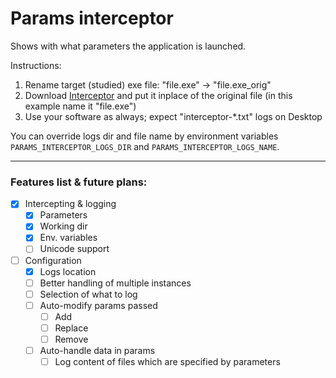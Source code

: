 # Params interceptor

Shows with what parameters the application is launched.

Instructions:
1. Rename target (studied) exe file: "file.exe" -> "file.exe_orig"
2. Download [Interceptor](https://github.com/ihor-drachuk/params-interceptor/releases/download/v0.2/interceptor_v0.2.exe) and put it inplace of the original file (in this example name it "file.exe")
3. Use your software as always; expect "interceptor-*.txt" logs on Desktop

You can override logs dir and file name by environment variables `PARAMS_INTERCEPTOR_LOGS_DIR` and `PARAMS_INTERCEPTOR_LOGS_NAME`.

---
### Features list & future plans:
- [x] Intercepting & logging
  - [x] Parameters
  - [x] Working dir
  - [x] Env. variables
  - [ ] Unicode support
- [ ] Configuration
  - [x] Logs location
  - [ ] Better handling of multiple instances 
  - [ ] Selection of what to log
  - [ ] Auto-modify params passed
    - [ ] Add
    - [ ] Replace
    - [ ] Remove
  - [ ] Auto-handle data in params
    - [ ] Log content of files which are specified by parameters
